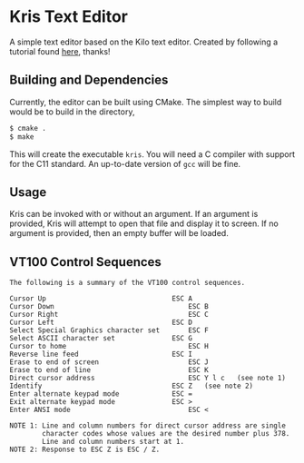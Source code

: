 # Kris Text Editor

A simple text editor based on the Kilo text editor. Created by following a 
tutorial found [here](https://viewsourcecode.org/snaptoken/kilo/index.html),
thanks!

## Building and Dependencies

Currently, the editor can be built using CMake. The simplest way to build would
be to build in the directory,

```bash
$ cmake .
$ make
```

This will create the executable `kris`. You will need a C compiler with support
for the C11 standard. An up-to-date version of `gcc` will be fine.

## Usage

Kris can be invoked with or without an argument. If an argument is provided,
Kris will attempt to open that file and display it to screen. If no argument is
provided, then an empty buffer will be loaded.

## VT100 Control Sequences

```
The following is a summary of the VT100 control sequences.

Cursor Up	                            ESC A
Cursor Down                          	    ESC B
Cursor Right	                            ESC C
Cursor Left	                            ESC D
Select Special Graphics character set	    ESC F
Select ASCII character set	            ESC G
Cursor to home	                            ESC H
Reverse line feed	                    ESC I
Erase to end of screen	                    ESC J
Erase to end of line	                    ESC K
Direct cursor address	                    ESC Y l c	(see note 1)
Identify	                            ESC Z	(see note 2)
Enter alternate keypad mode	            ESC =
Exit alternate keypad mode	            ESC >
Enter ANSI mode	                            ESC <

NOTE 1: Line and column numbers for direct cursor address are single
        character codes whose values are the desired number plus 378.
        Line and column numbers start at 1.
NOTE 2: Response to ESC Z is ESC / Z.
```
